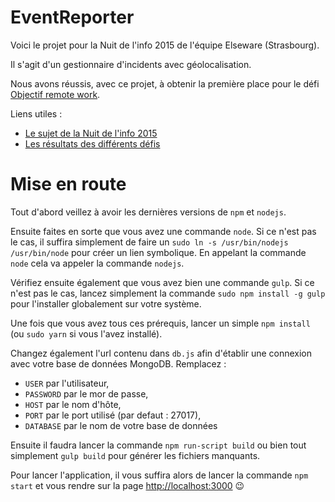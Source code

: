 # EventReporter

Voici le projet pour la Nuit de l'info 2015 de l'équipe Elseware (Strasbourg).

Il s'agit d'un gestionnaire d'incidents avec géolocalisation.

Nous avons réussis, avec ce projet, à obtenir la première place pour le défi [Objectif remote work](http://www.nuitdelinfo.com/n2i/defis/16).

Liens utiles :
 * [Le sujet de la Nuit de l'info 2015](http://www.nuitdelinfo.com/nuitinfo/_media/la_nuit_de_l_info_2015_-_sujet.pdf)
 * [Les résultats des différents défis](http://www.nuitdelinfo.com/nuitinfo/defis2015:start)

# Mise en route

Tout d'abord veillez à avoir les dernières versions de `npm` et `nodejs`.

Ensuite faites en sorte que vous avez une commande `node`. Si ce n'est pas le cas, il suffira simplement de faire un `sudo ln -s /usr/bin/nodejs /usr/bin/node` pour créer un lien symbolique. En appelant la commande `node` cela va appeler la commande `nodejs`.

Vérifiez ensuite également que vous avez bien une commande `gulp`. Si ce n'est pas le cas, lancez simplement la commande `sudo npm install -g gulp` pour l'installer globalement sur votre système.

Une fois que vous avez tous ces prérequis, lancer un simple `npm install` (ou `sudo yarn` si vous l'avez installé).

Changez également l'url contenu dans `db.js` afin d'établir une connexion avec votre base de données MongoDB. Remplacez :
 * `USER` par l'utilisateur,
 * `PASSWORD` par le mor de passe,
 * `HOST` par le nom d'hôte,
 * `PORT` par le port utilisé (par defaut : 27017),
 * `DATABASE` par le nom de votre base de données

Ensuite il faudra lancer la commande `npm run-script build` ou bien tout simplement `gulp build` pour générer les fichiers manquants.

Pour lancer l'application, il vous suffira alors de lancer la commande `npm start` et vous rendre sur la page [http://localhost:3000](http://localhost:3000) :wink:

